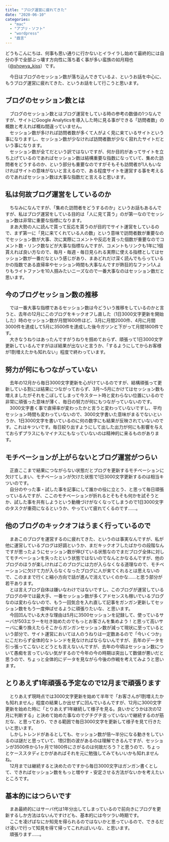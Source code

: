 ```yaml
---
title: "ブログ運営に疲れてきた"
date: "2020-06-10"
categories: 
  - "mac"
  - "アプリ・ソフト"
  - "wordpress"
  - "戯言"
---
```


どうもこんにちは、何事も思い通りに行かないとイライラし始めて最終的には自分の手で全部ぶっ壊す方向性に落ち着く事が多い蛮族の如月翔也（[@showya\_kiss](http://twitter.com/showya_kiss)）です。  
  
　今日はブログのセッション数が落ち込んできているよ、というお話を中心に、もうブログ運営に疲れてきた、というお話をして行こうと思います。  

## ブログのセッション数とは

　ブログのセッション数とはブログ運営をしている時の参考の数値の1つなんですが、サイトにGoogle Analyticsを導入した時に見る事ができる「訪問者数」の概数と考えれば概ね間違っていません。  
　セッション数が多ければ訪問者数が多くて人がよく見に来ているサイトという事になりますし、セッション数が少なければ訪問者数が少なく寂れたサイトだという事になります。  
　セッション数が全てだという訳ではないですが、何か目的があってサイトを立ち上げているのであればセッション数は結構重要な指数になっていて、集めた訪問者をどうするのか、という部分も重要なのですがそもそも訪問者が1人もいなければサイトの意味がないと言えるので、ある程度サイトを運営する事を考えるのであればセッション数は大事な指数だと言えると思います。  

## 私は何故ブログ運営をしているのか

　ちなみになんですが、「集めた訪問者をどうするのか」というお話もあるんですが、私はブログ運営をしている目的は「人に見て貰う」のが第一なのでセッション数は非常に重要な指標になります。  
　まあ大勢の人に読んで貰って反応を貰うのが目的でサイト運営をしているので、まず第一に「見に来てくれている人の数」という意味で訪問者数が重要なのでセッション数が大事、次に実際にコメントや反応を貰った個数が重要なのでコメント数・リンク数などが大事な指標なんですが、コメントもリンクも1年に1個貰えれば良い方なので、毎月・毎週・毎日見られる実際に使える指標としてはセッション数が一番だなという感じがあり、まあどれだけ深く読んでもらっているかの指数である直帰率やセッション時間も大事なんですが熱狂的なファン1人よりもライトファンを10人掴みたいニーズなので一番大事なのはセッション数だと思います。  

## 今のブログセッション数の推移

　では一番大事な指標であるセッション数は今どういう推移をしているのかと言うと、去年の12月にこのブログをキックオフし直した（1日3000文字更新を開始した）時のセッション数が月間1600件ほど、3月に月間2000件、4月に月間3000件を達成して5月に3500件を達成した後今ガツンと下がって月間1800件です。  
　大きなうねりはあったんですがうねりを掴めておらず、頑張って1日3000文字更新しているんですがほぼ結果が出ないと言うか、「するようにしてからお客様が1割増えたかも知れない」程度で終わっています。  

## 努力が何にもつながっていない

　去年の12月から毎日3000文字更新を心がけているのですが、結構頑張って更新している割には結果につながっておらず、3月〜5月にかけてはセッション数も増えましたがそれをこぼしてしまって今スタート時と変わらない位置にいるので非常に頑張った意味が薄く、毎日の努力が何にもつながっていないのです。  
　3000文字書く事で直帰率が変わったかと言うと変わっていないですし、平均セッション時間も変わっていないので、3000文字書いた意味がまるでないというか、1日3000文字を書いているのに何の数字にも結果が反映されていないのです。これはキツいです。毎日絞り出すようにして出した出力が何にも影響を与えておらずプラスにもマイナスにもなっていないのは精神的に来るものがあります。  

## モチベーションが上がらないとブログ運営がつらい

　正直ここまで結果につながらない状態だとブログを更新するモチベーションに欠けてしまい、モチベーションが欠けた状態で1日3000文字更新するのは相当キツいのです。  
　自分のやった事・試した事を記事にして誰かの役に立とう、と思って毎日頑張っているんですが、ここのモチベーションが折れるとそもそも何かを試そうとか、試した事を共有しようという動機づけがなくなってしまうので1日3000文字のタスクが重荷になるというか、やっていて疲れてくるのです……。  

## 他のブログのキックオフはうまく行っているので

　まあこのブログを運営するのに疲れてきた、というのは事実なんですが、私が他に運営しているブログは好調というか、まだキックオフしたばかりの段階なんですが思ったようにセッション数が伸びている状態なのでまだブログ全体に対してモチベーションを失ったという状態ではないのでなんとかなるんですが、他のブログのほうが楽しければこのブログには力が入らなくなる道理なので、モチベーションに欠けて力が入らなくなったブログに人が来てくれるとは思えないので、このままで行くと縮小方向で話が進んで消えていくのかな……と思う部分が若干あります。  
　とは言えブログ自体は嫌いなわけではないですし、このブログが運営しているブログの中では最大手、一番セッション数が多くアドセンスも稼いでいるブログなのは変わらないので、もう一回気合を入れ直して記事をガンガン更新してセッション数をもう一度伸ばせるように頑張りたいな、と思います。  
　今回凹んでいる大きな理由は5月に3500セッションを記録して、使っているサーバが503エラーを吐き始めたのでもっとお客さんを集めよう！と思って高いサーバに乗り換えたらそこからガンガンセッション数が減って現状に至っているという部分で、サイト運営においては人のうねりは一定数あるので「今いくつか」にこだわらず全体的なトレンドを見なければならないんですが、去年のデータを引っ張ってこないとどうとも言えないんですが、去年の今頃はセッション数について愚痴を言っていない気がするので今年の今の時期は突出して数値が悪いだと思うので、ちょっと全体的にデータを見ながら今後の作戦を考えてみようと思います。  

## とりあえず1年頑張る予定なので12月まで頑張ります

　とりあえず現時点では3000文字更新を始めて半年で「お客さんが1割増えたかも知れません」程度の結果しか出せずに凹んでいるんですが、12月に3000文字更新を始めた時に「とりあえず1年継続して様子を見る。良いかどうかは次の12月に判断する」と決めて始めた事なのでグチグチ言っていないで継続するのが筋だな、と思っており、できる範囲で毎日3000文字を更新して様子を見て行きたいと思います。  
　しかしトレンドがあるとしても、セッション数が倍〜半分になる動きをしているのは謎だと思っていて、1割2割の波があるのは理解できるんですが、セッションが3500件から1ヶ月で1800件にさがるのは何故だろう？と思うので、ちょっとケーススタディとかがあればそれを元に勉強してみてもいいかも知れませんね。  
　12月までは継続すると決めたのですから毎日3000文字はガンガン書くとして、できればセッション数をもっと増やす・安定させる方法がないかを考えたいところです。  

## 基本的にはつらいです

　まあ最終的にはサーバ代は1年分出してしまっているので前向きにブログを更新するしか方法はないんですけども、基本的には今ツラい時期です。  
　ここを凌げばなにか知見を得られるのではないかと思っているので、できるだけ凌いで行って知見を得て帰ってこれればいいな、と思います。  
　頑張ります……。
